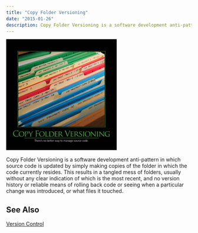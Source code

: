 ```yaml
---
title: "Copy Folder Versioning"
date: "2015-01-26"
description: Copy Folder Versioning is a software development anti-pattern in which source code is updated by simply making copies of the folder in which the code currently resides.
---
```


![Copy Folder Versioning](images/7021453989_3af5ccbfe5_o-300x300.jpg)

Copy Folder Versioning is a software development anti-pattern in which source code is updated by simply making copies of the folder in which the code currently resides. This results in a tangled mess of folders, usually without any clear indication of which is the most recent, and no version history or reliable means of rolling back code or seeing when a particular change was introduced, or what files it touched.

## See Also

[Version Control](/version-control)
